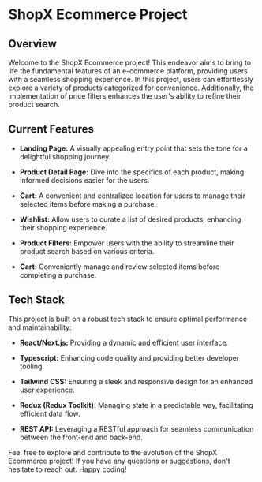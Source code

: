 # ShopX Ecommerce Project

## Overview

Welcome to the ShopX Ecommerce project! This endeavor aims to bring to life the fundamental features of an e-commerce platform, providing users with a seamless shopping experience. In this project, users can effortlessly explore a variety of products categorized for convenience. Additionally, the implementation of price filters enhances the user's ability to refine their product search.

## Current Features

- **Landing Page:** A visually appealing entry point that sets the tone for a delightful shopping journey.
  
- **Product Detail Page:** Dive into the specifics of each product, making informed decisions easier for the users.

- **Cart:** A convenient and centralized location for users to manage their selected items before making a purchase.

- **Wishlist:** Allow users to curate a list of desired products, enhancing their shopping experience.

- **Product Filters:** Empower users with the ability to streamline their product search based on various criteria.

- **Cart:** Conveniently manage and review selected items before completing a purchase.

## Tech Stack

This project is built on a robust tech stack to ensure optimal performance and maintainability:

- **React/Next.js:** Providing a dynamic and efficient user interface.
  
- **Typescript:** Enhancing code quality and providing better developer tooling.

- **Tailwind CSS:** Ensuring a sleek and responsive design for an enhanced user experience.

- **Redux (Redux Toolkit):** Managing state in a predictable way, facilitating efficient data flow.

- **REST API:** Leveraging a RESTful approach for seamless communication between the front-end and back-end.


Feel free to explore and contribute to the evolution of the ShopX Ecommerce project! If you have any questions or suggestions, don't hesitate to reach out. Happy coding!

